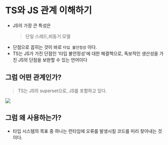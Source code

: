 # TS와 JS 관계 이해하기
- JS의 가장 큰 특성은
    >단일 스레드,비동기 모델
- 단점으로 꼽히는 것이 바로 `타입 불안정성` 이다.
- TS는 JS가 가진 단점인 '타입 불안정성'에 대한 해결책으로, 독보적인 생산성을 가진 JS의 단점을 보완할 수 있는 언어이다

## 그럼 어떤 관계인가?
>TS는 JS의 superset으로, JS를 포함하고 있다.

<img src = "https://media.licdn.com/dms/image/C4E12AQGjvH3eTBDdmg/article-cover_image-shrink_600_2000/0/1597593610760?e=2147483647&v=beta&t=rMt8_v4wXHDrrndOaO6L-n9XS4lNFCxFZFEinEYKX20">

## 그럼 왜 사용하는가?
- 타입 시스템의 목표 중 하나는 런타임에 오류를 발생시킬 코드를 미리 찾아내는 것이다.
